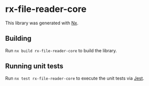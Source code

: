 # rx-file-reader-core

This library was generated with [Nx](https://nx.dev).

## Building

Run `nx build rx-file-reader-core` to build the library.

## Running unit tests

Run `nx test rx-file-reader-core` to execute the unit tests via [Jest](https://jestjs.io).

